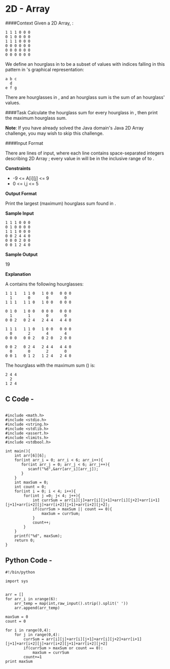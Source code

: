# 2D - Array
####Context 
Given a  2D Array, :

```
1 1 1 0 0 0
0 1 0 0 0 0
1 1 1 0 0 0
0 0 0 0 0 0
0 0 0 0 0 0
0 0 0 0 0 0
```

We define an hourglass in  to be a subset of values with indices falling in this pattern in 's graphical representation:


```
a b c
  d
e f g
```
There are  hourglasses in , and an hourglass sum is the sum of an hourglass' values.

####Task
Calculate the hourglass sum for every hourglass in , then print the maximum hourglass sum.

**Note**: If you have already solved the Java domain's Java 2D Array challenge, you may wish to skip this challenge.

####Input Format

There are  lines of input, where each line contains  space-separated integers describing 2D Array ; every value in  will be in the inclusive range of  to .

**Constraints**

- -9 <= A[i][j] <= 9
- 0 <= i,j <= 5

**Output Format**

Print the largest (maximum) hourglass sum found in .

**Sample Input**

```
1 1 1 0 0 0
0 1 0 0 0 0
1 1 1 0 0 0
0 0 2 4 4 0
0 0 0 2 0 0
0 0 1 2 4 0
```
**Sample Output**

19

**Explanation**

A contains the following hourglasses:

```
1 1 1   1 1 0   1 0 0   0 0 0
  1       0       0       0
1 1 1   1 1 0   1 0 0   0 0 0

0 1 0   1 0 0   0 0 0   0 0 0
  1       1       0       0
0 0 2   0 2 4   2 4 4   4 4 0

1 1 1   1 1 0   1 0 0   0 0 0
  0       2       4       4
0 0 0   0 0 2   0 2 0   2 0 0

0 0 2   0 2 4   2 4 4   4 4 0
  0       0       2       0
0 0 1   0 1 2   1 2 4   2 4 0
```
The hourglass with the maximum sum () is:

```
2 4 4
  2
1 2 4
```

## C Code -

```

#include <math.h>
#include <stdio.h>
#include <string.h>
#include <stdlib.h>
#include <assert.h>
#include <limits.h>
#include <stdbool.h>

int main(){
    int arr[6][6];
    for(int arr_i = 0; arr_i < 6; arr_i++){
       for(int arr_j = 0; arr_j < 6; arr_j++){
          scanf("%d",&arr[arr_i][arr_j]);
       }
    }
    int maxSum = 0;
    int count = 0;
    for(int i = 0; i < 4; i++){
        for(int j =0; j< 4; j++){
            int currSum = arr[i][j]+arr[i][j+1]+arr[i][j+2]+arr[i+1][j+1]+arr[i+2][j]+arr[i+2][j+1]+arr[i+2][j+2];
            if(currSum > maxSum || count == 0){
                maxSum = currSum;
            }
            count++;
        }
    }
    printf("%d", maxSum);
    return 0;
}

```

## Python Code -

```
#!/bin/python

import sys


arr = []
for arr_i in xrange(6):
    arr_temp = map(int,raw_input().strip().split(' '))
    arr.append(arr_temp)

maxSum = 0
count = 0

for i in range(0,4):
    for j in range(0,4):
        currSum = arr[i][j]+arr[i][j+1]+arr[i][j+2]+arr[i+1][j+1]+arr[i+2][j]+arr[i+2][j+1]+arr[i+2][j+2]
        if(currSum > maxSum or count == 0):
            maxSum = currSum
        count+=1
print maxSum
```
